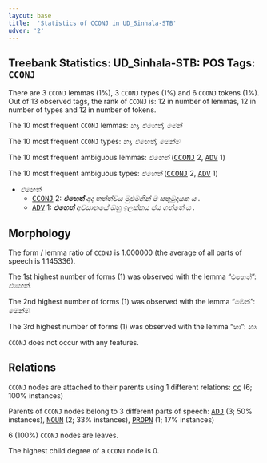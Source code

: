 ```yaml
---
layout: base
title:  'Statistics of CCONJ in UD_Sinhala-STB'
udver: '2'
---
```


## Treebank Statistics: UD_Sinhala-STB: POS Tags: `CCONJ`

There are 3 `CCONJ` lemmas (1%), 3 `CCONJ` types (1%) and 6 `CCONJ` tokens (1%).
Out of 13 observed tags, the rank of `CCONJ` is: 12 in number of lemmas, 12 in number of types and 12 in number of tokens.

The 10 most frequent `CCONJ` lemmas: <em>හා, එහෙත්, මෙන්</em>

The 10 most frequent `CCONJ` types:  <em>හා, එහෙත්, මෙන්ම</em>

The 10 most frequent ambiguous lemmas: <em>එහෙත්</em> (<tt><a href="si_stb-pos-CCONJ.html">CCONJ</a></tt> 2, <tt><a href="si_stb-pos-ADV.html">ADV</a></tt> 1)

The 10 most frequent ambiguous types:  <em>එහෙත්</em> (<tt><a href="si_stb-pos-CCONJ.html">CCONJ</a></tt> 2, <tt><a href="si_stb-pos-ADV.html">ADV</a></tt> 1)


* <em>එහෙත්</em>
  * <tt><a href="si_stb-pos-CCONJ.html">CCONJ</a></tt> 2: <em><b>එහෙත්</b> අද තත්ත්වය මුළුමනින් ම සතුටුදායක ය .</em>
  * <tt><a href="si_stb-pos-ADV.html">ADV</a></tt> 1: <em><b>එහෙත්</b> අවසානයේ ඔහු ඉලක්කය ජය ගත්තේ ය .</em>

## Morphology

The form / lemma ratio of `CCONJ` is 1.000000 (the average of all parts of speech is 1.145336).

The 1st highest number of forms (1) was observed with the lemma “එහෙත්”: <em>එහෙත්</em>.

The 2nd highest number of forms (1) was observed with the lemma “මෙන්”: <em>මෙන්ම</em>.

The 3rd highest number of forms (1) was observed with the lemma “හා”: <em>හා</em>.

`CCONJ` does not occur with any features.


## Relations

`CCONJ` nodes are attached to their parents using 1 different relations: <tt><a href="si_stb-dep-cc.html">cc</a></tt> (6; 100% instances)

Parents of `CCONJ` nodes belong to 3 different parts of speech: <tt><a href="si_stb-pos-ADJ.html">ADJ</a></tt> (3; 50% instances), <tt><a href="si_stb-pos-NOUN.html">NOUN</a></tt> (2; 33% instances), <tt><a href="si_stb-pos-PROPN.html">PROPN</a></tt> (1; 17% instances)

6 (100%) `CCONJ` nodes are leaves.

The highest child degree of a `CCONJ` node is 0.

